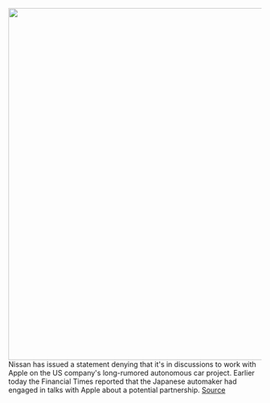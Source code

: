 <img src='https://cdn.vox-cdn.com/thumbor/tzJ1Yghf_ocTuAJ_nu4TBsWRgoQ=/0x0:2040x1360/1200x800/filters:focal(857x517:1183x843)/cdn.vox-cdn.com/uploads/chorus_image/image/68819314/DSCF5396.0.0.jpg' width='700px' /><br/>
Nissan has issued a statement denying that it's in discussions to work with Apple on the US company's long-rumored autonomous car project. Earlier today the Financial Times reported that the Japanese automaker had engaged in talks with Apple about a potential partnership.
<a href='https://www.theverge.com/2021/2/14/22283574/nissan-apple-car-discussions-report-denial-hyundai'> Source <a/>